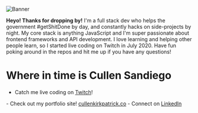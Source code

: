 ![Banner](https://github.com/cjk101812/cjk101812/blob/master/Github_Banner.gif?raw=true)

<b>Heyo! Thanks for dropping by!</b>
I'm a full stack dev who helps the government #getShitDone by day, and constantly hacks on side-projects by night.  My core stack is anything JavaScript 
and I'm super passionate about frontend frameworks and API development.  I love learning and helping other people learn, so I started live coding on Twitch in July 2020.  Have fun poking around in the repos and hit me up if you have any questions!

# Where in time is Cullen Sandiego
- Catch me live coding on <a href="https://twitch.tv/ThatsRadCullen">Twitch</a>! <a href="https://twitch.tv/ThatsRadCullen">
  <img src="https://assets.help.twitch.tv/Glitch_Purple_RGB.png" height="15px"/>
</a>
- Check out my portfolio site! <a href="cullenkirkpatrick.co">cullenkirkpatrick.co</a>
- Connect on <a href="https://www.linkedin.com/in/cullenkirkpatrick/">LinkedIn</a>